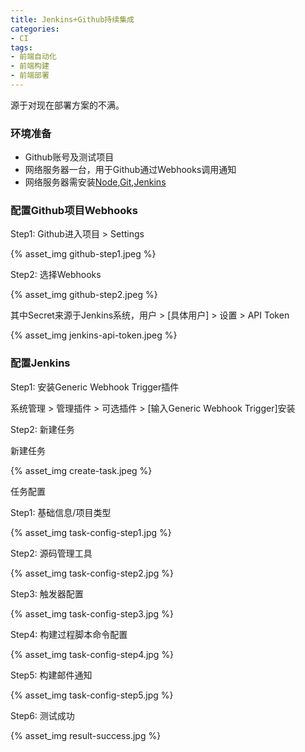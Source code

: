 ```yaml
---
title: Jenkins+Github持续集成
categories: 
- CI
tags:
- 前端自动化
- 前端构建
- 前端部署
---
```


源于对现在部署方案的不满。

### 环境准备

- Github账号及测试项目
- 网络服务器一台，用于Github通过Webhooks调用通知
- 网络服务器需安装[Node](https://nodejs.org/),[Git](https://git-scm.com/book/en/v2/Getting-Started-Installing-Git),[Jenkins](https://jenkins.io/doc/pipeline/tour/getting-started/)

### 配置Github项目Webhooks

Step1: Github进入项目 > Settings

{% asset_img github-step1.jpeg %}

Step2: 选择Webhooks

{% asset_img github-step2.jpeg %}

其中Secret来源于Jenkins系统，用户 > [具体用户] > 设置 > API Token

{% asset_img jenkins-api-token.jpeg %}

### 配置Jenkins

Step1: 安装Generic Webhook Trigger插件

系统管理 > 管理插件 > 可选插件 > [输入Generic Webhook Trigger]安装

Step2: 新建任务

新建任务

{% asset_img create-task.jpeg %}

任务配置

Step1: 基础信息/项目类型

{% asset_img task-config-step1.jpg %}

Step2: 源码管理工具

{% asset_img task-config-step2.jpg %}

Step3: 触发器配置

{% asset_img task-config-step3.jpg %}

Step4: 构建过程脚本命令配置

{% asset_img task-config-step4.jpg %}

Step5: 构建邮件通知

{% asset_img task-config-step5.jpg %}

Step6: 测试成功

{% asset_img result-success.jpg %}




